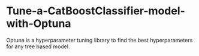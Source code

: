 # Tune-a-CatBoostClassifier-model-with-Optuna
Optuna is a hyperparameter tuning library to find the best hyperparameters for any tree based model.
